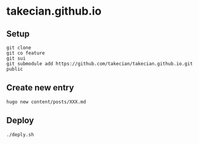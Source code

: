 # takecian.github.io

## Setup
```
git clone
git co feature
git sui
git submodule add https://github.com/takecian/takecian.github.io.git public
```

## Create new entry

```
hugo new content/posts/XXX.md
```

## Deploy

```
./deply.sh
```